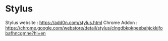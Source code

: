 # Stylus
Stylus website : https://add0n.com/stylus.html
Chrome Addon : https://chrome.google.com/webstore/detail/stylus/clngdbkpkpeebahjckkjfobafhncgmne?hl=en
